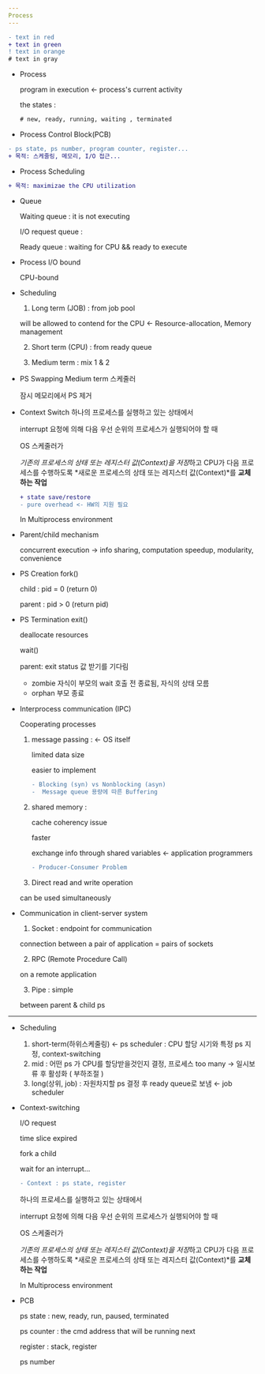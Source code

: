```yaml
---
Process
---
```

```diff
- text in red
+ text in green
! text in orange
# text in gray
```
- Process

    program in execution ← process's current activity

    the states : 
    ```diff
    # new, ready, running, waiting , terminated
    ```

- Process Control Block(PCB)
```diff
- ps state, ps number, program counter, register...
+ 목적: 스케줄링, 메모리, I/O 접근...
```

- Process Scheduling
```diff
+ 목적: maximizae the CPU utilization
```

- Queue

    Waiting queue : it is not executing

    I/O request queue :

    Ready queue : waiting for CPU && ready to execute

- Process
    I/O bound
    
    CPU-bound

- Scheduling
    1. Long term (JOB) : from job pool
    
    will be allowed to contend for the CPU ← Resource-allocation, Memory management
    
    2. Short term (CPU) : from ready queue
    
    3. Medium term : mix 1 & 2

- PS Swapping
    Medium term 스케줄러 
    
    잠시 메모리에서 PS 제거

- Context Switch 
   하나의 프로세스를 실행하고 있는 상태에서

    interrupt 요청에 의해 다음 우선 순위의 프로세스가 실행되어야 할 때

    OS 스케줄러가

    *기존의 프로세스의 상태 또는 레지스터 값(Context)을 저장*하고 CPU가 다음 프로세스를 수행하도록 *새로운 프로세스의 상태 또는 레지스터 값(Context)*를 **교체하는 작업**
    
    ```diff
    + state save/restore
    - pure overhead <- HW의 지원 필요
    ```

    In Multiprocess environment
    
    
    
- Parent/child mechanism

    concurrent execution → info sharing, computation speedup, modularity, convenience 
    
- PS Creation
    fork()
    
    child : pid = 0 (return 0)
    
    parent : pid > 0 (return pid)
    
- PS Termination
    exit()
    
    deallocate resources
    
    wait()
    
    parent: exit status 값 받기를 기다림
    
    - zombie
        자식이 부모의 wait 호출 전 종료됨, 자식의 상태 모름
    - orphan
        부모 종료

- Interprocess communication (IPC)

    Cooperating processes

    1. message passing : ← OS itself
        
        limited data size
        
        easier to implement
        
        ```diff
        - Blocking (syn) vs Nonblocking (asyn)
        -  Message queue 용량에 따른 Buffering
        ```

    
    2. shared memory : 
    
        cache coherency issue
        
        faster
        
        exchange info through shared variables ← application programmers
        
        ```diff
        - Producer-Consumer Problem
        
    3. Direct read and write operation     

    can be used simultaneously

- Communication in client-server system

    1. Socket : endpoint for communication 

     connection between a pair of application = pairs of sockets

    2. RPC (Remote Procedure Call) 

    on a remote application

    3. Pipe : simple 

    between parent & child ps


----------------------------------------------------------------------------------------------------------------------------------------------------
- Scheduling
    1. short-term(하위스케줄링) ← ps scheduler : CPU 할당 시기와 특정 ps 지정, context-switching 
    2. mid : 어떤 ps 가 CPU를 할당받을것인지 결정, 프로세스 too many → 일시보류 후 활성화 ( 부하조절 )
    3. long(상위, job) : 자원차지할 ps 결정 후 ready queue로 보냄 ← job scheduler

- Context-switching

    I/O request

    time slice expired

    fork a child

    wait for an interrupt...
   
    ```diff
    - Context : ps state, register
    ```    

    하나의 프로세스를 실행하고 있는 상태에서

    interrupt 요청에 의해 다음 우선 순위의 프로세스가 실행되어야 할 때

    OS 스케줄러가

    *기존의 프로세스의 상태 또는 레지스터 값(Context)을 저장*하고 CPU가 다음 프로세스를 수행하도록 *새로운 프로세스의 상태 또는 레지스터 값(Context)*를 **교체하는 작업**

    In Multiprocess environment

- PCB

    ps state : new, ready, run, paused, terminated

    ps counter : the cmd address that will be running next

    register : stack, register

    ps number

